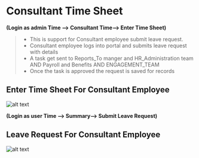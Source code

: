 Consultant Time Sheet
==========

**(Login as admin  Time --> Consultant Time--> Enter Time Sheet)**

>- This is support for Consultant employee submit leave request.
>- Consultant employee logs into portal and submits leave request with details
>- A task get sent to Reports_To manger and HR_Administration team AND Payroll and Benefits AND ENGAGEMENT_TEAM
>- Once the task is approved the request is saved for records


Enter Time Sheet For Consultant Employee
-----
![alt text](../../images/timesheets/Enter-Time-sheet-for-consultant.png "Time")

**(Login as user  Time --> Summary--> Submit Leave Request)**

Leave Request For Consultant Employee
-----
![alt text](../../images/timesheets/leave-request-for-consultant.png "Time")
